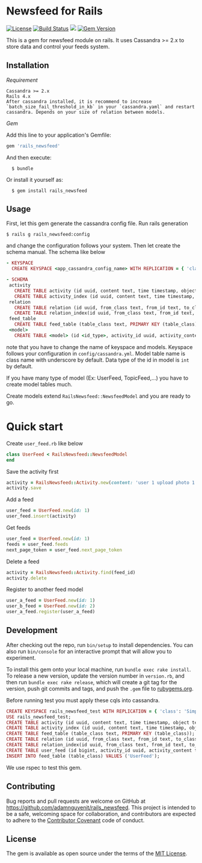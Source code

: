 # Newsfeed for Rails
[![License](http://img.shields.io/:license-mit-blue.svg)](http://doge.mit-license.org)
[![Build Status](https://travis-ci.org/adamnguyenit/rails_newsfeed.svg?branch=master)](https://travis-ci.org/adamnguyenit/rails_newsfeed)
![](http://ruby-gem-downloads-badge.herokuapp.com/rails_newsfeed)
[![Gem Version](http://img.shields.io/gem/v/rails_newsfeed.svg)](https://rubygems.org/gems/rails_newsfeed)

This is a gem for newsfeed module on rails. It uses Cassandra >= 2.x to store data and control your feeds system.

## Installation
  *Requirement*

    Cassandra >= 2.x
    Rails 4.x
    After cassandra installed, it is recommend to increase `batch_size_fail_threshold_in_kb` in your `cassandra.yaml` and restart cassandra. Depends on your size of relation between models.
  *Gem*

  Add this line to your application's Gemfile:

  ```ruby
  gem 'rails_newsfeed'
  ```

  And then execute:

      $ bundle

  Or install it yourself as:

      $ gem install rails_newsfeed

## Usage

First, let this gem generate the cassandra config file. Run rails generation

    $ rails g rails_newsfeed:config

and change the configuration follows your system.
Then let create the schema manual. The schema like below

```ruby
- KEYSPACE
  CREATE KEYSPACE <app_cassandra_config_name> WITH REPLICATION = { 'class': 'SimpleStrategy', 'replication_factor': 3 };

- SCHEMA
 activity
   CREATE TABLE activity (id uuid, content text, time timestamp, object text, PRIMARY KEY (id));
   CREATE TABLE activity_index (id uuid, content text, time timestamp, object text, PRIMARY KEY ((object), id));
 relation
   CREATE TABLE relation (id uuid, from_class text, from_id text, to_class text, to_id text, PRIMARY KEY ((from_class, from_id), id));
   CREATE TABLE relation_index(id uuid, from_class text, from_id text, to_class text, to_id text, PRIMARY KEY ((from_class, from_id, to_class, to_id)));
 feed_table
   CREATE TABLE feed_table (table_class text, PRIMARY KEY (table_class));
 <model>
   CREATE TABLE <model> (id <id_type>, activity_id uuid, activity_content text, activity_object text, activity_time timestamp, PRIMARY KEY ((id), activity_id));
```
note that you have to change the name of keyspace and models. Keyspace follows your configuration in `config/cassandra.yml`. Model table name is class name with underscore by default. Data type of the id in model is `int` by default.

If you have many type of model (Ex: UserFeed, TopicFeed,...) you have to create model tables much.

Create models extend `RailsNewsfeed::NewsfeedModel` and you are ready to go.

# Quick start

Create `user_feed.rb` like below
```ruby
class UserFeed < RailsNewsfeed::NewsfeedModel
end
```

Save the activity first
```ruby
activity = RailsNewsfeed::Activity.new(content: 'user 1 upload photo 1')
activity.save
```

Add a feed
```ruby
user_feed = UserFeed.new(id: 1)
user_feed.insert(activity)
```

Get feeds
```ruby
user_feed = UserFeed.new(id: 1)
feeds = user_feed.feeds
next_page_token = user_feed.next_page_token
```

Delete a feed
```ruby
activity = RailsNewsfeed::Activity.find(feed_id)
activity.delete
```

Register to another feed model
```ruby
user_a_feed = UserFeed.new(id: 1)
user_b_feed = UserFeed.new(id: 2)
user_a_feed.register(user_a_feed)
```


## Development

After checking out the repo, run `bin/setup` to install dependencies. You can also run `bin/console` for an interactive prompt that will allow you to experiment.

To install this gem onto your local machine, run `bundle exec rake install`. To release a new version, update the version number in `version.rb`, and then run `bundle exec rake release`, which will create a git tag for the version, push git commits and tags, and push the `.gem` file to [rubygems.org](https://rubygems.org).

Before running test you must apply these cqls into cassandra.
```ruby
CREATE KEYSPACE rails_newsfeed_test WITH REPLICATION = { 'class': 'SimpleStrategy', 'replication_factor': 3 };
USE rails_newsfeed_test;
CREATE TABLE activity (id uuid, content text, time timestamp, object text, PRIMARY KEY (id));
CREATE TABLE activity_index (id uuid, content text, time timestamp, object text, PRIMARY KEY ((object), id));
CREATE TABLE feed_table (table_class text, PRIMARY KEY (table_class));
CREATE TABLE relation (id uuid, from_class text, from_id text, to_class text, to_id text, PRIMARY KEY ((from_class, from_id), id));
CREATE TABLE relation_index(id uuid, from_class text, from_id text, to_class text, to_id text, PRIMARY KEY ((from_class, from_id, to_class, to_id)));
CREATE TABLE user_feed (id bigint, activity_id uuid, activity_content text, activity_object text, activity_time timestamp, PRIMARY KEY ((id), activity_id));
INSERT INTO feed_table (table_class) VALUES ('UserFeed');
```
We use rspec to test this gem.

## Contributing

Bug reports and pull requests are welcome on GitHub at https://github.com/adamnguyenit/rails_newsfeed. This project is intended to be a safe, welcoming space for collaboration, and contributors are expected to adhere to the [Contributor Covenant](contributor-covenant.org) code of conduct.


## License

The gem is available as open source under the terms of the [MIT License](http://opensource.org/licenses/MIT).
